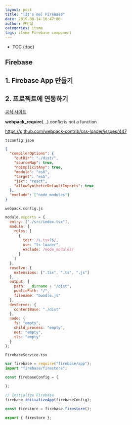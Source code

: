 ```yaml
---
layout: post
title: "[It's me] Firebase"
date: 2019-09-14-16:47:00
author: 한만섭
categories: itsme
tags: itsme Firebase component
---
```




* TOC
{:toc}






## Firebase 





## 1. Firebase App 만들기 



## 2. 프로젝트에 연동하기 

[공식 사이트](https://firebase.google.com/docs/web/setup?hl=ko)

__webpack_require__(...).config is not a function

https://github.com/webpack-contrib/css-loader/issues/447



`tsconfig.json`

```json
{
  "compilerOptions": {
    "outDir": "./dist/",
    "sourceMap": true,
    "noImplicitAny": true,
    "module": "es6",
    "target": "es5",
    "jsx": "react",
    "allowSyntheticDefaultImports": true
  },
  "exclude": ["node_modules"]
}

```



`webpack.config.js`

```js
module.exports = {
  entry: ["./src/index.tsx"],
  module: {
    rules: [
      {
        test: /\.tsx?$/,
        use: "ts-loader",
        exclude: /node_modules/
      }
    ]
  },
  resolve: {
    extensions: [".tsx", ".ts", ".js"]
  },
  output: {
    path: __dirname + "/dist",
    publicPath: "/",
    filename: "bundle.js"
  },
  devServer: {
    contentBase: "./dist"
  },
  node: {
    fs: "empty",
    child_process: "empty",
    net: "empty",
    tls: "empty"
  }
};

```



`FirebaseService.tsx`

```js
var firebase = require("firebase/app");
import "firebase/firestore";

const firebaseConfig = {

};

// Initialize Firebase
firebase.initializeApp(firebaseConfig);

const firestore = firebase.firestore();

export { firestore };

```

